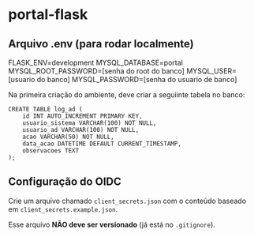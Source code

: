 # portal-flask

## Arquivo .env (para rodar localmente)

FLASK_ENV=development
MYSQL_DATABASE=portal
MYSQL_ROOT_PASSWORD=[senha do root do banco]
MYSQL_USER=[usuario do banco]
MYSQL_PASSWORD=[senha do usuario de banco]

Na primeira criação do ambiente, deve criar a seguiinte tabela no banco:

```
CREATE TABLE log_ad (
    id INT AUTO_INCREMENT PRIMARY KEY,
    usuario_sistema VARCHAR(100) NOT NULL,
    usuario_ad VARCHAR(100) NOT NULL,
    acao VARCHAR(50) NOT NULL,
    data_acao DATETIME DEFAULT CURRENT_TIMESTAMP,
    observacoes TEXT
);

```

## Configuração do OIDC

Crie um arquivo chamado `client_secrets.json` com o conteúdo baseado em `client_secrets.example.json`.

Esse arquivo **NÃO deve ser versionado** (já está no `.gitignore`).